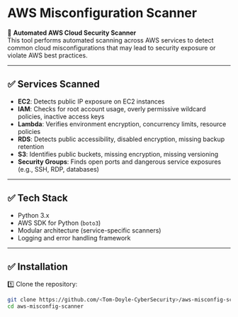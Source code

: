 # AWS Misconfiguration Scanner

🚀 **Automated AWS Cloud Security Scanner**  
This tool performs automated scanning across AWS services to detect common cloud misconfigurations that may lead to security exposure or violate AWS best practices.

---

## ✅ Services Scanned

- **EC2**: Detects public IP exposure on EC2 instances
- **IAM**: Checks for root account usage, overly permissive wildcard policies, inactive access keys
- **Lambda**: Verifies environment encryption, concurrency limits, resource policies
- **RDS**: Detects public accessibility, disabled encryption, missing backup retention
- **S3**: Identifies public buckets, missing encryption, missing versioning
- **Security Groups**: Finds open ports and dangerous service exposures (e.g., SSH, RDP, databases)

---

## ✅ Tech Stack

- Python 3.x
- AWS SDK for Python (`boto3`)
- Modular architecture (service-specific scanners)
- Logging and error handling framework

---

## ✅ Installation

1️⃣ Clone the repository:

```bash
git clone https://github.com/<Tom-Doyle-CyberSecurity>/aws-misconfig-scanner.git
cd aws-misconfig-scanner

